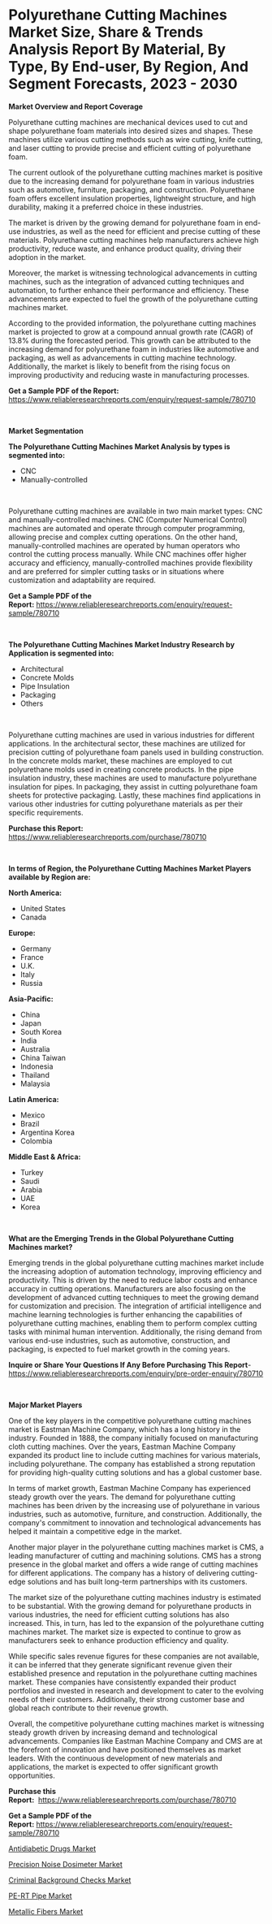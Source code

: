 <p><h1>Polyurethane Cutting Machines Market Size, Share & Trends Analysis Report By Material, By Type, By End-user, By Region, And Segment Forecasts, 2023 - 2030</h1></p><p><strong>Market Overview and Report Coverage</strong></p>
<p><p>Polyurethane cutting machines are mechanical devices used to cut and shape polyurethane foam materials into desired sizes and shapes. These machines utilize various cutting methods such as wire cutting, knife cutting, and laser cutting to provide precise and efficient cutting of polyurethane foam.</p><p>The current outlook of the polyurethane cutting machines market is positive due to the increasing demand for polyurethane foam in various industries such as automotive, furniture, packaging, and construction. Polyurethane foam offers excellent insulation properties, lightweight structure, and high durability, making it a preferred choice in these industries.</p><p>The market is driven by the growing demand for polyurethane foam in end-use industries, as well as the need for efficient and precise cutting of these materials. Polyurethane cutting machines help manufacturers achieve high productivity, reduce waste, and enhance product quality, driving their adoption in the market.</p><p>Moreover, the market is witnessing technological advancements in cutting machines, such as the integration of advanced cutting techniques and automation, to further enhance their performance and efficiency. These advancements are expected to fuel the growth of the polyurethane cutting machines market.</p><p>According to the provided information, the polyurethane cutting machines market is projected to grow at a compound annual growth rate (CAGR) of 13.8% during the forecasted period. This growth can be attributed to the increasing demand for polyurethane foam in industries like automotive and packaging, as well as advancements in cutting machine technology. Additionally, the market is likely to benefit from the rising focus on improving productivity and reducing waste in manufacturing processes.</p></p>
<p><strong>Get a Sample PDF of the Report:</strong> <a href="https://www.reliableresearchreports.com/enquiry/request-sample/780710">https://www.reliableresearchreports.com/enquiry/request-sample/780710</a></p>
<p>&nbsp;</p>
<p><strong>Market Segmentation</strong></p>
<p><strong>The Polyurethane Cutting Machines Market Analysis by types is segmented into:</strong></p>
<p><ul><li>CNC</li><li>Manually-controlled</li></ul></p>
<p>&nbsp;</p>
<p><p>Polyurethane cutting machines are available in two main market types: CNC and manually-controlled machines. CNC (Computer Numerical Control) machines are automated and operate through computer programming, allowing precise and complex cutting operations. On the other hand, manually-controlled machines are operated by human operators who control the cutting process manually. While CNC machines offer higher accuracy and efficiency, manually-controlled machines provide flexibility and are preferred for simpler cutting tasks or in situations where customization and adaptability are required.</p></p>
<p><strong>Get a Sample PDF of the Report:</strong>&nbsp;<a href="https://www.reliableresearchreports.com/enquiry/request-sample/780710">https://www.reliableresearchreports.com/enquiry/request-sample/780710</a></p>
<p>&nbsp;</p>
<p><strong>The Polyurethane Cutting Machines Market Industry Research by Application is segmented into:</strong></p>
<p><ul><li>Architectural</li><li>Concrete Molds</li><li>Pipe Insulation</li><li>Packaging</li><li>Others</li></ul></p>
<p>&nbsp;</p>
<p><p>Polyurethane cutting machines are used in various industries for different applications. In the architectural sector, these machines are utilized for precision cutting of polyurethane foam panels used in building construction. In the concrete molds market, these machines are employed to cut polyurethane molds used in creating concrete products. In the pipe insulation industry, these machines are used to manufacture polyurethane insulation for pipes. In packaging, they assist in cutting polyurethane foam sheets for protective packaging. Lastly, these machines find applications in various other industries for cutting polyurethane materials as per their specific requirements.</p></p>
<p><strong>Purchase this Report:</strong>&nbsp; <a href="https://www.reliableresearchreports.com/purchase/780710">https://www.reliableresearchreports.com/purchase/780710</a></p>
<p>&nbsp;</p>
<p><strong>In terms of Region, the Polyurethane Cutting Machines Market Players available by Region are:</strong></p>
<p>
    <p> <strong> North America: </strong>
        <ul>
            <li>United States</li>
            <li>Canada</li>
        </ul>
        </p> 
    <p> <strong> Europe: </strong>
        <ul>
            <li>Germany</li>
            <li>France</li>
            <li>U.K.</li>
            <li>Italy</li>
            <li>Russia</li>
        </ul>
        </p> 
    <p> <strong> Asia-Pacific: </strong>
        <ul>
            <li>China</li>
            <li>Japan</li>
            <li>South Korea</li>
            <li>India</li>
            <li>Australia</li>
            <li>China Taiwan</li>
            <li>Indonesia</li>
            <li>Thailand</li>
            <li>Malaysia</li>
        </ul>
        </p> 
    <p> <strong> Latin America: </strong>
        <ul>
            <li>Mexico</li>
            <li>Brazil</li>
            <li>Argentina Korea</li>
            <li>Colombia</li>
        </ul>
        </p> 
    <p> <strong> Middle East & Africa: </strong>
        <ul>
            <li>Turkey</li>
            <li>Saudi</li>
            <li>Arabia</li>
            <li>UAE</li>
            <li>Korea</li>
        </ul>
    </p>
    </p>
<p>&nbsp;</p>
<p><strong>What are the Emerging Trends in the Global Polyurethane Cutting Machines market?</strong></p>
<p><p>Emerging trends in the global polyurethane cutting machines market include the increasing adoption of automation technology, improving efficiency and productivity. This is driven by the need to reduce labor costs and enhance accuracy in cutting operations. Manufacturers are also focusing on the development of advanced cutting techniques to meet the growing demand for customization and precision. The integration of artificial intelligence and machine learning technologies is further enhancing the capabilities of polyurethane cutting machines, enabling them to perform complex cutting tasks with minimal human intervention. Additionally, the rising demand from various end-use industries, such as automotive, construction, and packaging, is expected to fuel market growth in the coming years.</p></p>
<p><strong>Inquire or Share Your Questions If Any Before Purchasing This Report</strong>- <a href="https://www.reliableresearchreports.com/enquiry/pre-order-enquiry/780710">https://www.reliableresearchreports.com/enquiry/pre-order-enquiry/780710</a></p>
<p>&nbsp;</p>
<p><strong>Major Market Players</strong></p>
<p><p>One of the key players in the competitive polyurethane cutting machines market is Eastman Machine Company, which has a long history in the industry. Founded in 1888, the company initially focused on manufacturing cloth cutting machines. Over the years, Eastman Machine Company expanded its product line to include cutting machines for various materials, including polyurethane. The company has established a strong reputation for providing high-quality cutting solutions and has a global customer base.</p><p>In terms of market growth, Eastman Machine Company has experienced steady growth over the years. The demand for polyurethane cutting machines has been driven by the increasing use of polyurethane in various industries, such as automotive, furniture, and construction. Additionally, the company's commitment to innovation and technological advancements has helped it maintain a competitive edge in the market.</p><p>Another major player in the polyurethane cutting machines market is CMS, a leading manufacturer of cutting and machining solutions. CMS has a strong presence in the global market and offers a wide range of cutting machines for different applications. The company has a history of delivering cutting-edge solutions and has built long-term partnerships with its customers.</p><p>The market size of the polyurethane cutting machines industry is estimated to be substantial. With the growing demand for polyurethane products in various industries, the need for efficient cutting solutions has also increased. This, in turn, has led to the expansion of the polyurethane cutting machines market. The market size is expected to continue to grow as manufacturers seek to enhance production efficiency and quality.</p><p>While specific sales revenue figures for these companies are not available, it can be inferred that they generate significant revenue given their established presence and reputation in the polyurethane cutting machines market. These companies have consistently expanded their product portfolios and invested in research and development to cater to the evolving needs of their customers. Additionally, their strong customer base and global reach contribute to their revenue growth.</p><p>Overall, the competitive polyurethane cutting machines market is witnessing steady growth driven by increasing demand and technological advancements. Companies like Eastman Machine Company and CMS are at the forefront of innovation and have positioned themselves as market leaders. With the continuous development of new materials and applications, the market is expected to offer significant growth opportunities.</p></p>
<p><strong>Purchase this Report:</strong>&nbsp;&nbsp;<a href="https://www.reliableresearchreports.com/purchase/780710">https://www.reliableresearchreports.com/purchase/780710</a></p>
<p></p>
<p><strong>Get a Sample PDF of the Report:</strong>&nbsp;<a href="https://www.reliableresearchreports.com/enquiry/request-sample/780710">https://www.reliableresearchreports.com/enquiry/request-sample/780710</a></p>
<p><p><a href="https://medium.com/@nelsonhauck/antidiabetic-drugs-market-outlook-industry-overview-and-forecast-2023-to-2030-c8efcb27f7ba">Antidiabetic Drugs Market</a></p><p><a href="https://github.com/ambrozg/Market-Research-Report-List-1/blob/main/precision-noise-dosimeter-market.md">Precision Noise Dosimeter Market</a></p><p><a href="https://medium.com/@lacyquitzon/criminal-background-checks-market-furnishes-information-on-market-share-market-trends-and-market-9db8a9d78ca3">Criminal Background Checks Market</a></p><p><a href="https://www.linkedin.com/pulse/pe-rt-pipe-market-challenges-opportunities-growth-drivers-major/">PE-RT Pipe Market</a></p><p><a href="https://www.linkedin.com/pulse/metallic-fibers-market-research-report-unlocks-analysis-financial/">Metallic Fibers Market</a></p></p>